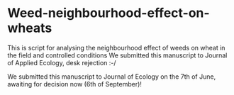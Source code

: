 # Weed-neighbourhood-effect-on-wheats
This is script for analysing the neighbourhood effect of weeds on wheat in the field and controlled conditions
We submitted this manuscript to Journal of Applied Ecology, desk rejection :-/

We submitted this manuscript to Journal of Ecology on the 7th of June, awaiting for decision now (6th of September)!
